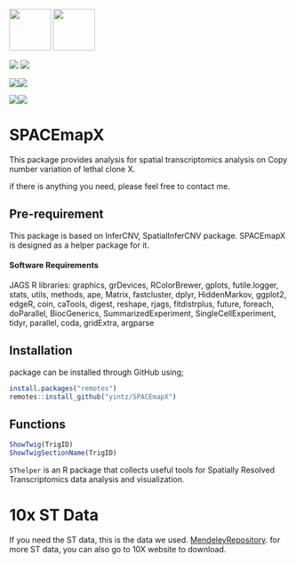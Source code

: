 <img src="https://www.nds.ox.ac.uk/images/logos/secondary-logo" height="75" /> <img src="https://www.nds.ox.ac.uk/images/logos/primary-logo" height="75"/> 

<a href="https://twitter.com/intent/follow?screen_name=Wien_Yin">
<img src="https://img.shields.io/twitter/follow/Wien_Yin?style=social&logo=X",alt="follow on Twitter"></a>
<a href="https://twitter.com/intent/follow?screen_name=OxPCaBiol">
<img src="https://img.shields.io/twitter/follow/OxPCaBiol?style=social&logo=X",alt="follow on Twitter"></a>

[![](https://img.shields.io/badge/SThelper-version0.99-blue.svg)](https://github.com/yintz/SThelper/releases)[![](https://img.shields.io/github/last-commit/yintz/SThelper.svg)](https://github.com/yintz/SThelper/commits/main)


[![](https://img.shields.io/badge/SPACEmapX-version0.99-blue.svg)](https://github.com/yintz/SPACEmapX/releases)[![](https://img.shields.io/github/last-commit/yintz/SPACEmapX.svg)](https://github.com/yintz/SPACEmapX/commits/main)


# SPACEmapX
This package provides analysis  for spatial transcriptomics analysis on Copy number variation of lethal clone X. 

if there is anything you need, please feel free to contact me.
## Pre-requirement

This package is based on InferCNV, SpatialInferCNV package. SPACEmapX is designed as a helper package for it.


#### Software Requirements
JAGS
R libraries: 
graphics, grDevices, RColorBrewer, gplots, futile.logger, stats, utils, methods, ape, Matrix, fastcluster, dplyr, HiddenMarkov, ggplot2, edgeR, coin, caTools, digest, reshape, rjags, fitdistrplus, future, foreach, doParallel, BiocGenerics, SummarizedExperiment, SingleCellExperiment, tidyr, parallel, coda, gridExtra, argparse





## Installation
package can be installed through GitHub using;
``` r
install.packages("remotes")
remotes::install_github("yintz/SPACEmapX")
```

## Functions
``` r
ShowTwig(TrigID)
ShowTwigSectionName(TrigID)
```



`SThelper` is an R package that collects useful tools for Spatially Resolved Transcriptomics data analysis and visualization.


# 10x ST Data

If you need the ST data, this is the data we used. 
[MendeleyRepository](https://data.mendeley.com/v1/datasets/svw96g68dv/draft?a=3f263217-2bd3-4a3c-8125-8c517c3a9e29).
for more ST data, you can also go to 10X website to download.
